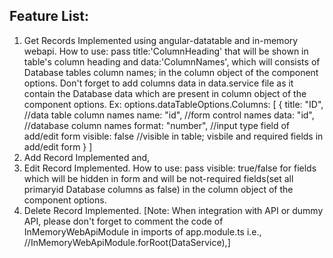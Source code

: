 Feature List:
---------------------------------------------------------------------------------------
1. Get Records Implemented using angular-datatable and in-memory webapi.
    How to use: pass title:'ColumnHeading' that will be shown in table's column heading and data:'ColumnNames', which will consists of Database tables column names; in the column object of the component options. Don't forget to add columns data in data.service file as it contain the Database data which are present in column object of the component options.
    Ex: options.dataTableOptions.Columns: [
        { 
          title: "ID",    //data table column names
          name: "id",     //form control names
          data: "id",     //database column names
          format: "number",    //input type field of add/edit form
          visible: false    //visible in table; visbile and required fields in add/edit form
        }
      ]
2. Add Record Implemented and,
3. Edit Record Implemented.
    How to use: pass visible: true/false for fields which will be hidden in form and will be not-required fields(set all primaryid Database columns as false) in the column object of the component options.
4. Delete Record Implemented.
[Note: When integration with API or dummy API, please don't forget to comment the code of InMemoryWebApiModule in imports of app.module.ts i.e., //InMemoryWebApiModule.forRoot(DataService),]
